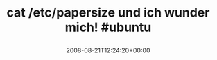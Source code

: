 ---
retweeted: false
source: <a href="http://twitter.com" rel="nofollow">Twitter Web Client</a>
entities:
  hashtags:
  - text: ubuntu
    indices:
    - '41'
    - '48'
  symbols: []
  user_mentions: []
  urls: []
display_text_range:
- '0'
- '48'
favorite_count: '0'
id_str: '894311334'
truncated: false
retweet_count: '0'
id: '894311334'
created_at: Thu Aug 21 12:24:20 +0000 2008
favorited: false
full_text: "cat /etc/papersize \rund ich wunder mich! #ubuntu"
lang: de
tags:
- ubuntu
- pesos/twitter
date: '2008-08-21T12:24:20+00:00'
src: https://twitter.com/bascht/status/894311334
original_url: https://twitter.com/bascht/status/894311334
type: twitter_tweet
text: "cat /etc/papersize \rund ich wunder mich! #ubuntu"
title: "cat /etc/papersize \nund ich wunder mich! #ubuntu\n"

---